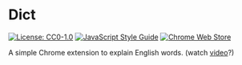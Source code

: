 # Dict

[![License: CC0-1.0](https://img.shields.io/badge/License-CC0%201.0-lightgrey.svg)](http://creativecommons.org/publicdomain/zero/1.0/)
[![JavaScript Style Guide](https://img.shields.io/badge/code_style-standard-brightgreen.svg)](https://standardjs.com)
[![Chrome Web Store](https://img.shields.io/chrome-web-store/users/flopjfeengphlbghlnmfhcjbadnhbmel.svg?label=Chrome%20users)](https://chrome.google.com/webstore/detail/flopjfeengphlbghlnmfhcjbadnhbmel)

A simple Chrome extension to explain English words.
(watch [video](https://youtu.be/t7mxJJv0SIE)?)
